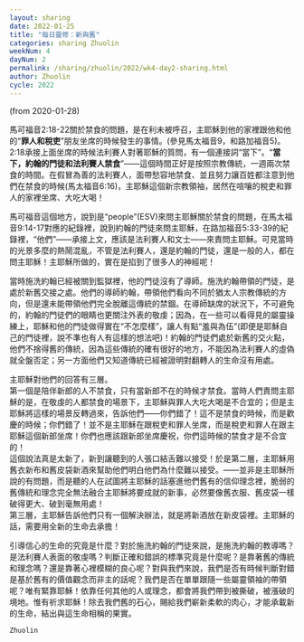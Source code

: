 ```yaml
---
layout: sharing
date: 2022-01-25
title: "每日靈修：新與舊"
categories: sharing Zhuolin
weekNum: 4
dayNum: 2
permalink: /sharing/zhuolin/2022/wk4-day2-sharing.html
author: Zhuolin
cycle: 2022
---
```

(from 2020-01-28)

馬可福音2:18-22關於禁食的問題，是在利未被呼召，主耶穌到他的家裡跟他和他的“**罪人和稅吏**”朋友坐席的時候發生的事情。(參見馬太福音9，和路加福音5)。  
2:18承接上面坐席的時候法利賽人對著耶穌的質問，有一個連接詞“當下”。“**當下，約翰的門徒和法利賽人禁食**”——這個時間正好是按照宗教傳統，一週兩次禁食的時間。在假冒為善的法利賽人，面帶愁容地禁食、並且努力讓百姓都注意到他們在禁食的時候(馬太福音6:16)，主耶穌這個新宗教領袖，居然在喧嚷的稅吏和罪人的家裡坐席、大吃大喝！  

馬可福音這個地方，說到是“people”(ESV)來問主耶穌關於禁食的問題，在馬太福音9:14-17對應的紀錄裡，說到約翰的門徒來問主耶穌，在路加福音5:33-39的紀錄裡，“他們”——承接上文，應該是法利賽人和文士——來責問主耶穌。可見當時的光景多麼的熱鬧混亂，不管是法利賽人，還是約翰的門徒，還是一般的人，都在問主耶穌！主耶穌所做的，實在是掐到了很多人的神經呢！  

當時施洗約翰已經被關到監獄裡，他的門徒沒有了導師。施洗約翰帶領的門徒，是處於新舊交接之處。他們的導師約翰，帶領他們看向不同於猶太人宗教傳統的方向，但是還未能帶領他們完全脫離這傳統的禁錮。在導師缺席的狀況下，不可避免的，約翰的門徒們的眼睛也更關注外表的敬虔；因為，在一些可以看得見的屬靈操練上，耶穌和他的門徒做得實在“不怎麼樣”，讓人有點“羞與為伍”(即便是耶穌自己的門徒裡，說不準也有人有這樣的想法吧)！約翰的門徒們處於新舊的交火點，他們不捨得舊的傳統，因為這些傳統的確有很好的地方，不能因為法利賽人的虛偽就全盤否定；另一方面他們又知道傳統已經被證明對翻轉人的生命沒有用處。  

主耶穌對他們的回答有三層。  
第一個是陪伴新郎的人不禁食，只有當新郎不在的時候才禁食。當時人們責問主耶穌的是，在敬虔的人都禁食的場景下，主耶穌與罪人大吃大喝是不合宜的；但是主耶穌將這樣的場景反轉過來，告訴他們——你們錯了！這不是禁食的時候，而是歡慶的時候；你們錯了！並不是主耶穌在跟稅吏和罪人坐席，而是稅吏和罪人在跟主耶穌這個新郎坐席！你們也應該跟新郎坐席慶祝，你們這時候的禁食才是不合宜的！  
這個說法真是太新了，新到讓聽到的人張口結舌難以接受！於是第二層，主耶穌用舊衣新布和舊皮袋新酒來幫助他們明白他們為什麼難以接受。——並非是主耶穌所說的有問題，而是聽的人在試圖將主耶穌的話塞進他們舊有的信仰理念裡，脆弱的舊傳統和理念完全無法融合主耶穌將要成就的新事，必然要像舊衣服、舊皮袋一樣破得更大、破到毫無用處！  
第三層，主耶穌告訴他們只有一個解決辦法，就是將新酒放在新皮袋裡。主耶穌的話，需要用全新的生命去承擔！  

引導信心的生命的究竟是什麼？對於施洗約翰的門徒來說，是施洗約翰的教導嗎？是法利賽人表面的敬虔嗎？判斷正確和錯誤的標準究竟是什麼呢？是靠著舊的傳統和理念嗎？還是靠著心裡模糊的良心呢？對與我們來說，我們是否有時候判斷對錯是基於舊有的價值觀念而非主的話呢？我們是否在單單跟隨一些屬靈領袖的帶領呢？唯有緊靠耶穌！依靠任何其他的人或理念，都會將我們帶到被撕破，被漲破的境地。惟有祈求耶穌！除去我們舊的石心，賜給我們嶄新柔軟的肉心，才能承載新的生命，結出與這生命相稱的果實。  

`Zhuolin`  
